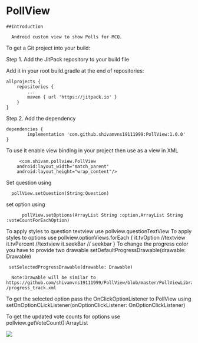 # PollView

    ##Introduction

      Android custom view to show Polls for MCQ.

To get a Git project into your build:

Step 1. Add the JitPack repository to your build file

Add it in your root build.gradle at the end of repositories:

	allprojects {
		repositories {
			...
			maven { url 'https://jitpack.io' }
		}
	}
  
  Step 2. Add the dependency

	dependencies {
	        implementation 'com.github.shivamvns19111999:PollView:1.0.0'
	}
  
  To use it enable view binding in your project
 then use as a view in XML 
 
         <com.shivam.pollview.PollView
        android:layout_width="match_parent"
        android:layout_height="wrap_content"/>

Set question using 
      
      pollView.setQuestion(String:Question) 

set option using 

          pollView.setOptions(ArrayList String :option,ArrayList String :voteCountForEachOption)
	  
To apply styles to question textview
           use pollview.questionTextView
To apply styles to options
            use pollview.optionViews.forEach {
	      it.tvOption               //textview
              it.tvPercent              //textview
              it.seekBar                // seekbar
	    }
To change the progress color you have to provide two drawable 
             setDefaultProgressDrawable(drawable: Drawable) 
	     
     setSelectedProgressDrawable(drawable: Drawable)
      
      Note:Drawable will be similar to https://github.com/shivamvns19111999/PollView/blob/master/PollViewLibrary/src/main/res/drawable /progress_track.xml
  

To get the selected option 
               pass the OnClickOptionListener to PollView using 
                setOnOptionCLickListener(onOptionClickListener: OnOptionClickListener)

To get the updated vote counts for options use 
                                       pollview.getVoteCount():ArrayList<Int>


![](https://github.com/shivamvns19111999/PollView/blob/master/ezgif.com-gif-maker(1).gif)

